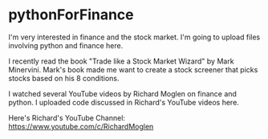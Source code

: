 # pythonForFinance

I'm very interested in finance and the stock market.
I'm going to upload files involving python and finance here.

I recently read the book "Trade like a Stock Market Wizard" 
by Mark Minervini. Mark's book made me want to create a stock screener that picks
stocks based on his 8 conditions. 

I watched several YouTube videos by Richard Moglen on 
finance and python. I uploaded code discussed in 
Richard's YouTube videos here.

Here's Richard's YouTube Channel: https://www.youtube.com/c/RichardMoglen
